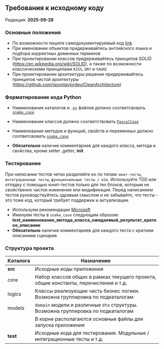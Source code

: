 ## Требования к исходному коду
Редакция: **2025-09-28**

### Основные положения

- По возможности пишите самодокументируемый код [link](https://habr.com/ru/post/458264/)
- При именовании объектов придерживайтесь английского языка и подбора корректных доменных терминов
- При проектировании классов придерживайтесь принципов SOLID (https://en.wikipedia.org/wiki/SOLID), а также по возможности классическими принципами `KISS`, `DRY` и `YAGNI`
- При проектировании архитектуры решения придерживайтесь принципов чистой архитектуры (https://github.com/jasontaylordev/CleanArchitecture)

### Форматирование кода Python
- Наименование каталогов и `.py` файлов должно соответсвовать [`snake_case`](https://en.wikipedia.org/wiki/Snake_case)
- Наименование классов должно соответствовать [`PascalCase`](https://medium.com/@alivander/camel-pascal-snake-case-и-другие-стили-написания-288ec62ca0d0)
- Наименование методов и функций, свойств и переменных должно соответсвовать [`snake_case`](https://en.wikipedia.org/wiki/Snake_case)

- **Обязательно** наличие комментариев для каждого класса, метода и свойства, кроме setter ,getter, __init__

### Тестирование

При написании тестов четко разделяйте их по типам: `юнит-тесты`, `интеграционные тесты`, `функциональные тесты / e2e`. 
Используйте TDD или отладку с помощью юнит-тестов только для тех блоков, которым не свойственно частое изменение или модификация. 
Перед написанием тестов руководствуйтесь здравым смыслом и не забывайте, что тесты - это тоже код, который требует поддержки и актуализации.

- Используем рекомендации [Microsoft](https://learn.microsoft.com/ru-ru/dotnet/core/testing/unit-testing-best-practices)
- Именуем тесты в `snake_case` следующим образом: **test_наименование_метода_класса_ожидаемый_результат_краткое_описание**
- **Обязательно** наличие комментариев для каждого теста с кратким описанием сценария

### Структура проекта

| Каталога | Назначение                                                                          |
|----------|-------------------------------------------------------------------------------------|
| **src**  | Исходные коды приложения                                                            |
| core     | Набор классов общих в рамках текущего проекта, общие константы, перечисления и т.д. |
| logics   | Классы реализующие часть бизнес логики. Возможна группировка по подкаталогам        |
| models   | `domain` модели и различные `dto` структуры. Возможна группировка по подкаталогам   |
|          | В корне располагаются основные файлы для запуска приложения                         |
| **test** | Исходные кода для тестирования. Модульные / интеграционные тесты и т.д.             |




